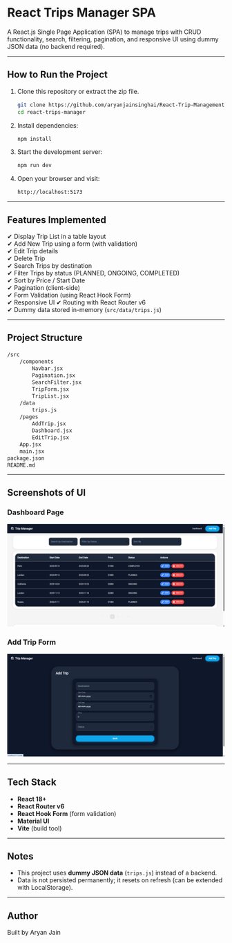 # React Trips Manager SPA

A React.js Single Page Application (SPA) to manage trips with CRUD functionality, search, filtering, pagination, and responsive UI using dummy JSON data (no backend required).

---

## How to Run the Project

1. Clone this repository or extract the zip file.
   ```bash
   git clone https://github.com/aryanjainsinghai/React-Trip-Management-SEP-2025-9.git
   cd react-trips-manager
   ```

2. Install dependencies:
   ```bash
   npm install
   ```

3. Start the development server:
   ```bash
   npm run dev
   ```

4. Open your browser and visit:
   ```
   http://localhost:5173
   ```

---

## Features Implemented

✔ Display Trip List in a table layout  
✔ Add New Trip using a form (with validation)  
✔ Edit Trip details  
✔ Delete Trip  
✔ Search Trips by destination  
✔ Filter Trips by status (PLANNED, ONGOING, COMPLETED)  
✔ Sort by Price / Start Date  
✔ Pagination (client-side)  
✔ Form Validation (using React Hook Form)  
✔ Responsive UI 
✔ Routing with React Router v6  
✔ Dummy data stored in-memory (`src/data/trips.js`)  

---

## Project Structure

```
/src 
    /components 
        Navbar.jsx 
        Pagination.jsx
        SearchFilter.jsx 
        TripForm.jsx 
        TripList.jsx 
    /data 
        trips.js
    /pages 
        AddTrip.jsx
        Dashboard.jsx  
        EditTrip.jsx 
    App.jsx 
    main.jsx 
package.json 
README.md
```

---

## Screenshots of UI

### Dashboard Page
![Dashboard Screenshot](/screenshots/dashboard.png)

### Add Trip Form
![Add Trip Screenshot](/screenshots/addTrip.png)

---

## Tech Stack

- **React 18+**
- **React Router v6**
- **React Hook Form** (form validation)
- **Material UI**
- **Vite** (build tool)

---

## Notes

- This project uses **dummy JSON data** (`trips.js`) instead of a backend.
- Data is not persisted permanently; it resets on refresh (can be extended with LocalStorage).

---

## Author

Built by Aryan Jain 
